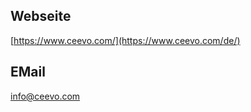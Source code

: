 ## Webseite

[https://www.ceevo.com/](https://www.ceevo.com/de/)

## EMail 

[info@ceevo.com](mailto:info@ceevo.com)